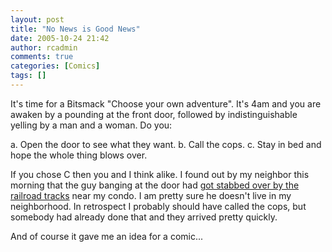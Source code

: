 ```yaml
---
layout: post
title: "No News is Good News"
date: 2005-10-24 21:42
author: rcadmin
comments: true
categories: [Comics]
tags: []
---
```

It's time for a Bitsmack "Choose your own adventure". It's 4am and you are awaken by a pounding at the front door, followed by indistinguishable yelling by a man and a woman. Do you:

a. Open the door to see what they want.
b. Call the cops.
c. Stay in bed and hope the whole thing blows over. 

If you chose C then you and I think alike. I found out by my neighbor this morning that the guy banging at the door had <a href=http://www.nbc4i.com/news/5160029/detail.html>got stabbed over by the railroad tracks</a> near my condo. I am pretty sure he doesn't live in my neighborhood. In retrospect I probably should have called the cops, but somebody had already done that and they arrived pretty quickly. 

And of course it gave me an idea for a comic...
<!--more-->
<img src="http://dl.bitsmack.com/comics/20051024.png" alt="" />
